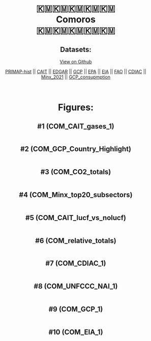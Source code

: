 
<center>
<h1 align="center">
🇰🇲🇰🇲🇰🇲🇰🇲🇰🇲
<br>
Comoros
<br>
🇰🇲🇰🇲🇰🇲🇰🇲🇰🇲
</h1>
<h2>Datasets:</h2>
<p><a href="https://github.com/dquintani/GreenhouseData/tree/master/country_data/COM_Comoros/data">View on Github</a>
<br></p><p><a href="data/COM_PRIMAP-hist.csv">PRIMAP-hist</a> || <a href="data/COM_CAIT.csv">CAIT</a> || <a href="data/COM_EDGAR.csv">EDGAR</a> || <a href="data/COM_GCP.csv">GCP</a> || <a href="data/COM_EPA.csv">EPA</a> || <a href="data/COM_EIA.csv">EIA</a> || <a href="data/COM_FAO.csv">FAO</a> || <a href="data/COM_CDIAC.csv">CDIAC</a> || <a href="data/COM_Minx_2021.csv">Minx_2021</a> || <a href="data/COM_GCP_consupmption.csv">GCP_consupmption</a></p><p><br></p>
<h1>Figures:</h1><h2>#1 (COM_CAIT_gases_1)</h2>
<p><img alt="" src="figures/COM_CAIT_gases_1.png" /></p><h2>#2 (COM_GCP_Country_Highlight)</h2>
<p><img alt="" src="figures/COM_GCP_Country_Highlight.png" /></p><h2>#3 (COM_CO2_totals)</h2>
<p><img alt="" src="figures/COM_CO2_totals.png" /></p><h2>#4 (COM_Minx_top20_subsectors)</h2>
<p><img alt="" src="figures/COM_Minx_top20_subsectors.png" /></p><h2>#5 (COM_CAIT_lucf_vs_nolucf)</h2>
<p><img alt="" src="figures/COM_CAIT_lucf_vs_nolucf.png" /></p><h2>#6 (COM_relative_totals)</h2>
<p><img alt="" src="figures/COM_relative_totals.png" /></p><h2>#7 (COM_CDIAC_1)</h2>
<p><img alt="" src="figures/COM_CDIAC_1.png" /></p><h2>#8 (COM_UNFCCC_NAI_1)</h2>
<p><img alt="" src="figures/COM_UNFCCC_NAI_1.png" /></p><h2>#9 (COM_GCP_1)</h2>
<p><img alt="" src="figures/COM_GCP_1.png" /></p><h2>#10 (COM_EIA_1)</h2>
<p><img alt="" src="figures/COM_EIA_1.png" /></p>